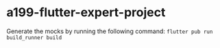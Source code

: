 # a199-flutter-expert-project

Generate the mocks by running the following command:
`flutter pub run build_runner build`
